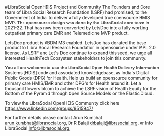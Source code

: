 #LibraSocial OpenHDIS Project and Community
The Founders and Core team of Libra Social Research Foundation (LSRF) had promised, to the Government of India, to deliver a fully developed true opensource HMIS MVP. The opensource design was done by the LibraSocial core team in 2021-22. That has now been converted by LetsDoc into a fully working outpatient primary care EMR and Telemedicine MVP product.

LetsDoc product is ABDM M3 enabled. LetsDoc has donated the base product to Libra Social Research Foundation in opensource under MPL 2.0 license. As LSRF and Let's Doc continue to expand this seed, we urge all interested HealthTech Ecosystem stakeholders to join this community.

You all are welcome to use the LibraSocial Open Health Delivery Information Systems [HDIS] code and associated knowledgebase, as India's Digital Public Goods (DPG) for Health. Help us build an opensource community for primary care HMIS/EMR and other DPG's for Health around it. Let a thousand flowers bloom to achieve the LSRF vision of Health Equity for the Bottom of the Pyramid through Open Source Models on the Elastic Cloud.

To view the LibraSocial OpenHDIS Community click here <https://www.linkedin.com/groups/9515947/>

For further details please contact Arun Kumbhat <arun.kumbhat@librasocial.org>, Dr R Balaji <drbalaji@librasocial.org>, or Info LibraSocial <Info@librasocial.org>,

